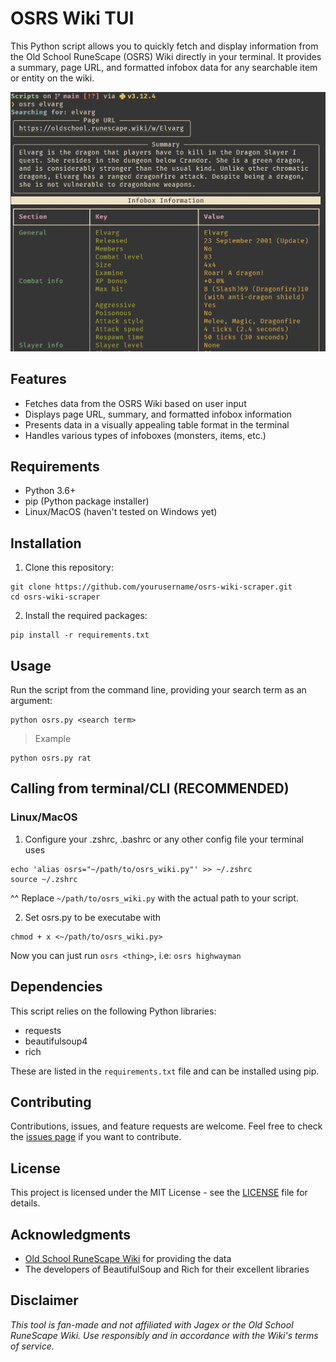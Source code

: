 # OSRS Wiki TUI

This Python script allows you to quickly fetch and display information from the Old School RuneScape (OSRS) Wiki directly in your terminal. It provides a summary, page URL, and formatted infobox data for any searchable item or entity on the wiki.

![Screenshot](image.png)

## Features

- Fetches data from the OSRS Wiki based on user input
- Displays page URL, summary, and formatted infobox information
- Presents data in a visually appealing table format in the terminal
- Handles various types of infoboxes (monsters, items, etc.)

## Requirements

- Python 3.6+
- pip (Python package installer)
- Linux/MacOS (haven't tested on Windows yet)

## Installation

1. Clone this repository:
```
git clone https://github.com/yourusername/osrs-wiki-scraper.git
cd osrs-wiki-scraper
```
2. Install the required packages:
```
pip install -r requirements.txt
```
## Usage

Run the script from the command line, providing your search term as an argument:
```
python osrs.py <search term>
```
> Example
```
python osrs.py rat
```
## Calling from terminal/CLI (RECOMMENDED)
### Linux/MacOS
1. Configure your .zshrc, .bashrc or any other config file your terminal uses 
```
echo 'alias osrs="~/path/to/osrs_wiki.py"' >> ~/.zshrc
source ~/.zshrc
```
^^ Replace `~/path/to/osrs_wiki.py` with the actual path to your script.

2. Set osrs.py to be executabe with
```
chmod + x <~/path/to/osrs_wiki.py>
```

Now you can just run `osrs <thing>`, i.e: `osrs highwayman`

## Dependencies

This script relies on the following Python libraries:
- requests
- beautifulsoup4
- rich

These are listed in the `requirements.txt` file and can be installed using pip.

## Contributing

Contributions, issues, and feature requests are welcome. Feel free to check the [issues page](https://github.com/aptrinh/osrs-wiki-tui/issues) if you want to contribute.

## License

This project is licensed under the MIT License - see the [LICENSE](LICENSE) file for details.

## Acknowledgments

- [Old School RuneScape Wiki](https://osrs.wiki) for providing the data
- The developers of BeautifulSoup and Rich for their excellent libraries

## Disclaimer

*This tool is fan-made and not affiliated with Jagex or the Old School RuneScape Wiki. Use responsibly and in accordance with the Wiki's terms of service.*